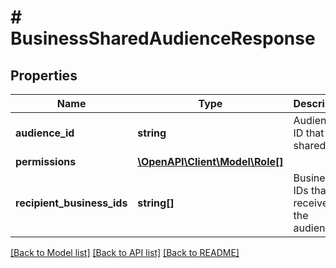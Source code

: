# # BusinessSharedAudienceResponse

## Properties

Name | Type | Description | Notes
------------ | ------------- | ------------- | -------------
**audience_id** | **string** | Audience ID that was shared | [optional]
**permissions** | [**\OpenAPI\Client\Model\Role[]**](Role.md) |  | [optional]
**recipient_business_ids** | **string[]** | Business IDs that received the audience | [optional]

[[Back to Model list]](../../README.md#models) [[Back to API list]](../../README.md#endpoints) [[Back to README]](../../README.md)
